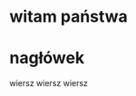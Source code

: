 # witam państwa 
<h1>nagłówek</h1>
<tabel>
<tr>wiersz</tr>
<tr>wiersz</tr>
<tr>wiersz</tr>
</tabel>
